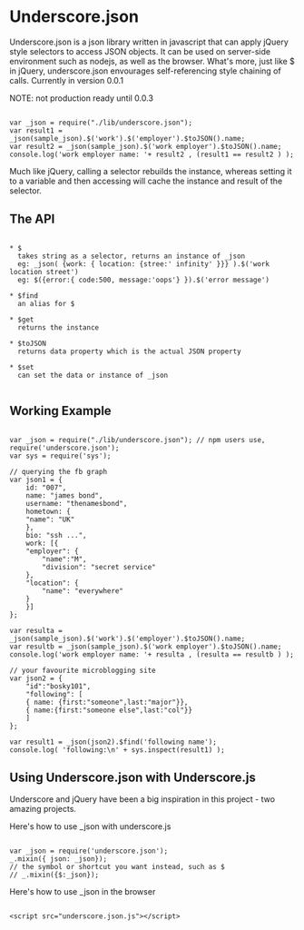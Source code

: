 Underscore.json
===============
Underscore.json is a json library written in javascript that can apply jQuery style selectors to access JSON objects. It can be used on server-side environment such as nodejs, as well as the browser. What's more, just like $ in jQuery, underscore.json envourages self-referencing style chaining of calls. Currently in version 0.0.1

NOTE: not production ready until 0.0.3 

<pre><code>
var _json = require("./lib/underscore.json");
var result1 = _json(sample_json).$('work').$('employer').$toJSON().name;
var result2 = _json(sample_json).$('work employer').$toJSON().name; 
console.log('work employer name: '+ result2 , (result1 == result2 ) );
</code></pre>


Much like jQuery, calling a selector rebuilds the instance, whereas setting it to a variable and then accessing will cache the instance and result of the selector.

The API
-------
<pre><code>
* $
  takes string as a selector, returns an instance of _json 
  eg: _json( {work: { location: {stree:' infinity' }}} ).$('work location street')
  eg: $({error:{ code:500, message:'oops'} }).$('error message')

* $find
  an alias for $

* $get 
  returns the instance

* $toJSON
  returns data property which is the actual JSON property

* $set
  can set the data or instance of _json

</code></pre>
Working Example
---------------

<pre><code>
var _json = require("./lib/underscore.json"); // npm users use, require('underscore.json');
var sys = require('sys');

// querying the fb graph
var json1 = {
    id: "007",
    name: "james bond",
    username: "thenamesbond",
    hometown: {
	"name": "UK"
    },
    bio: "ssh ...",
    work: [{
	"employer": {
	    "name":"M",
	    "division": "secret service"
	},
	"location": {
	    "name": "everywhere"
	}
    }]
};

var resulta = _json(sample_json).$('work').$('employer').$toJSON().name;
var resultb = _json(sample_json).$('work employer').$toJSON().name; 
console.log('work employer name: '+ resulta , (resulta == resultb ) );

// your favourite microblogging site
var json2 = { 
    "id":"bosky101", 
    "following": [ 
	{ name: {first:"someone",last:"major"}},
	{ name:{first:"someone else",last:"col"}}
    ] 
};

var result1 = _json(json2).$find('following name'); 
console.log( 'following:\n' + sys.inspect(result1) ); 
</code></pre>

Using Underscore.json with Underscore.js
----------------------------------------
Underscore and jQuery have been a big inspiration in this project - two amazing projects.

Here's how to use _json with underscore.js
<pre><code>
var _json = require('underscore.json');
_.mixin({ json: _json});
// the symbol or shortcut you want instead, such as $
// _.mixin({$:_json});
</code></pre>

Here's how to use _json in the browser
<pre><code>
&lt;script src="underscore.json.js"&gt;&lt;/script&gt;
<script>
// example 1
// goodbye to square-bracketed nesting, hello to chaining

var sample_json = {
 ...
};

$('#city_label').html (
  $._json(shortcode_directory_json).$(
     $._json(sample_json).$('work employer pincode') 
  )
);

// example 2
// also useful within backbone.js
myModels.Map = Backbone.Model.extend({
    name:0,lat:0,long:0
}); 

new myViews.MapView( {
    model: new myModels.Map( $._json(sample_json).$('home location') )
});   
</code></pre>

Using with npm
--------------
Will be available from 0.0.3
<pre><code>
npm install underscore.json
</code></pre>